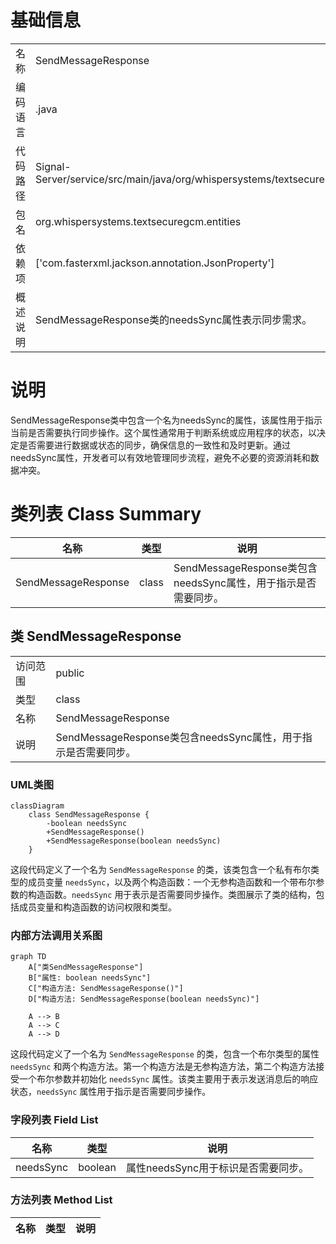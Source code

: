 # 基础信息

|      |      |
|------|------|
| 名称 | SendMessageResponse |
| 编码语言 | .java |
| 代码路径 | Signal-Server/service/src/main/java/org/whispersystems/textsecuregcm/entities/SendMessageResponse.java |
| 包名 | org.whispersystems.textsecuregcm.entities |
| 依赖项 | ['com.fasterxml.jackson.annotation.JsonProperty'] |
| 概述说明 | SendMessageResponse类的needsSync属性表示同步需求。 |

# 说明

SendMessageResponse类中包含一个名为needsSync的属性，该属性用于指示当前是否需要执行同步操作。这个属性通常用于判断系统或应用程序的状态，以决定是否需要进行数据或状态的同步，确保信息的一致性和及时更新。通过needsSync属性，开发者可以有效地管理同步流程，避免不必要的资源消耗和数据冲突。

# 类列表 Class Summary

| 名称   | 类型  | 说明 |
|-------|------|-------------|
| SendMessageResponse | class | SendMessageResponse类包含needsSync属性，用于指示是否需要同步。 |



## 类 SendMessageResponse

|      |      |
|------|------|
| 访问范围 | public |
| 类型 | class |
| 名称 | SendMessageResponse |
| 说明 | SendMessageResponse类包含needsSync属性，用于指示是否需要同步。 |


### UML类图

```mermaid
classDiagram
    class SendMessageResponse {
        -boolean needsSync
        +SendMessageResponse()
        +SendMessageResponse(boolean needsSync)
    }
```

这段代码定义了一个名为 `SendMessageResponse` 的类，该类包含一个私有布尔类型的成员变量 `needsSync`，以及两个构造函数：一个无参构造函数和一个带布尔参数的构造函数。`needsSync` 用于表示是否需要同步操作。类图展示了类的结构，包括成员变量和构造函数的访问权限和类型。


### 内部方法调用关系图

```mermaid
graph TD
    A["类SendMessageResponse"]
    B["属性: boolean needsSync"]
    C["构造方法: SendMessageResponse()"]
    D["构造方法: SendMessageResponse(boolean needsSync)"]

    A --> B
    A --> C
    A --> D
```

这段代码定义了一个名为 `SendMessageResponse` 的类，包含一个布尔类型的属性 `needsSync` 和两个构造方法。第一个构造方法是无参构造方法，第二个构造方法接受一个布尔参数并初始化 `needsSync` 属性。该类主要用于表示发送消息后的响应状态，`needsSync` 属性用于指示是否需要同步操作。

### 字段列表 Field List

| 名称  | 类型  | 说明 |
|-------|-------|------|
| needsSync | boolean | 属性needsSync用于标识是否需要同步。 |

### 方法列表 Method List

| 名称  | 类型  | 说明 |
|-------|-------|------|




